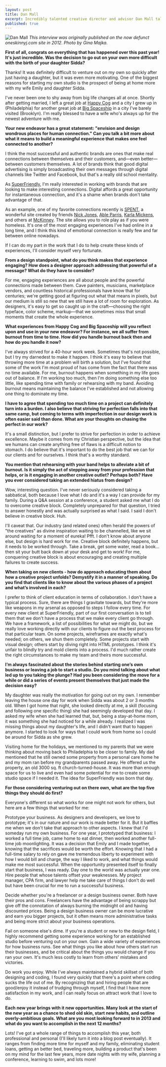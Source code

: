 ```yaml
---
layout: post
title: Dan Mall
excerpt: Incredibly talented creative director and advisor Dan Mall talks about burnout, educating clients, and starting your own studio.
published: true
---
```



![Dan Mall](/assets/dan-mall.jpg)
*This interview was originally published on the now defunct oneskinnyj.com site in 2012. Photo by Gina Majka.*

**First of all, congrats on everything that has happened over this past year! It's just incredible. Was the decision to go out on your own more difficult with the birth of your daughter Sidda?**

Thanks! It was definitely difficult to venture out on my own so quickly after just having a daughter, but it was even more motivating. One of the biggest reasons for starting my own studio is the prospect of being at home more with my wife Emily and daughter Sidda.

I've never been one to shy away from big life changes all at once. Shortly after getting married, I left a great job at [Happy Cog](http://happycog.com/) and a city I grew up in (Philadelphia) for another great job at [Big Spaceship](http://bigspaceship.com/) in a city I've barely visited (Brooklyn). I'm really blessed to have a wife who's always up for the newest adventure with me.

**Your new endeavor has a great statement: "envision and design wondrous places for human connection." Can you talk a bit more about what it means to build a meaningful experience that makes one feel connected to another?**

I think the most successful and authentic brands are ones that make real connections between themselves and their customers, and—even better—between customers themselves. A lot of brands think that good digital advertising is simply broadcasting their own messages through digital channels like Twitter and Facebook, but that's a really old school mentality.

As [SuperFriendly](http://superfriend.ly/), I'm really interested in working with brands that are looking to make interesting connections. Digital affords a great opportunity for instantaneous connection, and it's a shame when brands don't take advantage of that.

As an example, one of my favorite connections recently is [SPENT](http://playspent.org/), a wonderful site created by friends [Nick Jones](http://narrowdesign.com/), [Able Parris](http://ableparris.com/), [Karla Mickens](http://karlamickens.com/), and others at [McKinney](http://mckinney.com/). The site allows you to role play as if you were homeless. It's one of the most engaging experiences I've had online in a long time, and I think this kind of emotional connection is really few and far between online nowadays.

If I can do my part in the work that I do to help create these kinds of experiences, I'll consider myself very fortunate.   

**From a design standpoint, what do you think makes that experience engaging? How does a designer approach addressing that powerful of a message? What do they have to consider?**

For me, engaging experiences are all about people and the powerful connections made between them. Cave painters, musicians, marketplace vendors, and countless historical professionals have know that for centuries; we're getting good at figuring out what that means in pixels, but our medium is still so new that we still have a lot of room for exploration. As designers, it's easy to get so caught up in the craft—choosing the right typeface, color scheme, markup—that we sometimes miss that small moments that create the whole experience.

**What experiences from Happy Cog and Big Spaceship will you reflect upon and use in your new endeavor? For instance, we all suffer from burnout from time to time. How did you handle burnout back then and how do you handle it now?**

I've always strived for a 40-hour work week. Sometimes that's not possible, but I try my darnedest to make it happen. I think it's easy to believe that throwing more time at a problem will birth a solution, but I've found that some of the work I'm most proud of has come from the fact that there was no time available. For me, burnout happens when something in my life goes out of balance. If I'm working too much, then I'm doing something else too little, like spending time with family or rehearsing with my band. Avoiding burnout means maintaining the balance I've established and not allowing one thing to dominate my time.

**I have to agree that spending too much time on a project can definitely turn into a burden. I also believe that striving for perfection falls into that same camp, but coming to terms with imperfection in our design work is often easier said than done. What are your thoughts on chasing the perfect in our work?**

It's a small distinction, but I prefer to strive for perfection in order to achieve excellence. Maybe it comes from my Christian perspective, but the idea that we humans can create anything free of flaws is a difficult notion to stomach. I do believe that it's important to do the best job that we can for our clients and for ourselves. I think that's a worthy standard.

**You mention that rehearsing with your band helps to alleviate a bit of burnout. Is it simply the act of stepping away from your profession that helps, or is it engaging in another creative outlet? Perhaps both? Have you ever considered taking an extended hiatus from design?**

Wow, interesting question. I've never seriously considered taking a sabbatical, both because I love what I do and it's a way I can provide for my family. During a Q&A session at a conference, a student asked me what I do to overcome creative block. Completely unprepared for that question, I tried to answer honestly and was actually surprised as what I said. I said I don't believe in creative block. Huh.

I'll caveat that. Our industry (and related ones) often herald the powers of "the creatives" as divine inspiration waiting to be channelled, like we sit around waiting for a moment of eureka! Pfft. I don't know about anyone else, but design is hard work for me. Creative block definitely happens, but it needs to be worked through. Take a break, get some water, read a book… then sit your butt back down at your desk and get to work! For me, conquering creative block is about encouraging and creating multiple failures to create success.

**When taking on new clients - how do approach educating them about how a creative project unfolds? Demystify it in a manner of speaking. Do you find that clients like to know about the various phases of a project and what’s involved in each?**

I prefer to think of client education in terms of collaboration. I don't have a typical process. Sure, there are things I gravitate towards, but they're more like weapons in my arsenal as opposed to steps I follow every time. For every new client at SuperFriendly, part of our first conversation is to tell them that we don't have a process that we make every client go through. We have a framework, a list of possibilities for what we might do, but we really love working directly with our clients to figure out the best process for that particular team. On some projects, wireframes are exactly what's needed; on others, we shun them completely. Some projects start with visual design; others start by diving right into HTML prototypes. I think it's unfair to blindly try and mold clients into a process. I'd much rather create the right circumstances to make my team and theirs more successful.

**I’m always fascinated about the stories behind starting one’s own business or leaving a job to start a studio. Do you mind talking about what led up to you taking the plunge? Had you been considering the move for a while or did a series of events present themselves that just made the decision easy?**

My daughter was really the motivation for going out on my own. I remember leaving the house one day for work when Sidda was about 2 or 3 months old. When I got home that night, she looked directly at me, a skill (focusing and following one specific thing) she had seemingly developed that day. I asked my wife when she had learned that, but, being a stay-at-home mom, it was something she had noticed for a while already. I realized I was missing things about my daughter's life, and I didn't want that to happen anymore. I started to look for ways that I could work from home so I could be around for Sidda as she grew.

Visiting home for the holidays, we mentioned to my parents that we were thinking about moving back to Philadelphia to be closer to family. My dad mentioned that he still owned some property from a personal care home he and my mom ran before my grandparents passed away. He offered us the property, an old 3000 sq. ft church-turned-house. It was more than enough space for us to live and even had some potential for me to create some studio space if I needed it. The idea for SuperFriendly was born that day.

**For those considering venturing out on there own, what are the top five things they should do first?**

Everyone's different so what works for one might not work for others, but here are a few things that worked for me:

Prototype your business. As designers and developers, we love to prototype; it's in our nature and our work is made better for it. But it baffles me when we don't take that approach to other aspects. I knew that I'd someday run my own business. For one year, I prototyped that business: I worked a full time job, came home to eat dinner, then worked another full-time job moonlighting. It was a decision that Emily and I made together, knowing that the sacrifices would be worth the effort. Knowing that I had a full-time salary to rely on gave me tremendous liberty to experiment with how I would bill and charge, the way I liked to work, and what things would make me most successful. When the opportunity presented itself to finally start that business, I was ready. Day one to the world was actually year one.
Hire people that whose talents offset your weaknesses. My project manager, CPA firm, and lawyer help me take care of things I don't do well but have been crucial for me to run a successful business.

Decide whether you're a freelancer or a design business owner. Both have their pros and cons. Freelancers have the advantage of being scrappy but give off the connotation of always burning the midnight oil and having discounted prices. Being a design business owner can be more lucrative and earn you bigger projects, but it often means more administrative tasks and being more strict about your business operations.

Fail on someone else's dime. If you're a student or new to the design field, I highly recommend getting some experience working for an established studio before venturing out on your own. Gain a wide variety of experiences for how business runs. See what things you like about how others start run their businesses, and be critical about the things you would change if you ran your own. It's much less costly to learn from others' mistakes and victories.

Do work you enjoy. While I've always maintained a hybrid skillset of both designing and coding, I found very quickly that there's a point where coding sucks the life out of me. By recognizing that and hiring people that are good/enjoy it instead of trudging through myself, I find that I have more satisfaction in my work, and I can really focus on attract work that I love to do.

**Each new year brings with it new opportunities. Many look at the start of the new year as a chance to shed old skin, start new habits, and outline overly-ambitious goals. What are you most looking forward to in 2013 and what do you want to accomplish in the next 12 months?**

Lots! I've got a whole range of things to accomplish this year, both professional and personal (I'll likely turn it into a blog post eventually). It ranges from finding more time for myself and my family, eliminating student loans, getting an better bed, traveling more, building a product that's been on my mind for the last few years, more date nights with my wife, planning a conference, learning to swim, and lots more!
